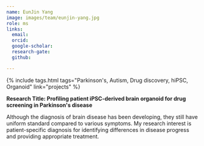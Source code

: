 ```yaml
---
name: EunJin Yang
image: images/team/eunjin-yang.jpg
role: ms
links:
  email:
  orcid:
  google-scholar:
  research-gate:
  github:

---
```


{%
  include tags.html
  tags="Parkinson's, Autism, Drug discovery, hiPSC, Organoid"
  link="projects"
%}

<strong>Research Title: Profiling patient iPSC-derived brain organoid for drug screening in Parkinson's disease</strong>

Although the diagnosis of brain disease has been developing, they still have uniform standard compared to various symptoms. My research interest is patient-specific diagnosis for identifying differences in disease progress and providing appropriate treatment.
